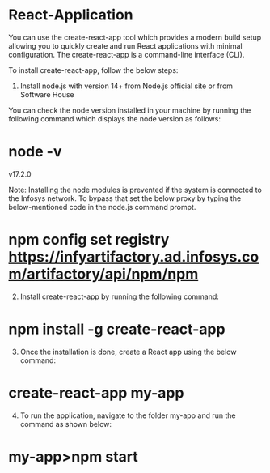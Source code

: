 # React-Application

You can use the create-react-app tool which provides a modern build setup allowing you to quickly create and run React applications with minimal configuration. The create-react-app is a command-line interface (CLI).

To install create-react-app, follow the below steps:

1. Install node.js with version 14+ from Node.js official site or from Software House

You can check the node version installed in your machine by running the following command which displays the node version as follows:

# node -v
v17.2.0

Note: Installing the node modules is prevented if the system is connected to the Infosys network. To bypass that set the below proxy by typing the below-mentioned code in the node.js command prompt. 

# npm config set registry https://infyartifactory.ad.infosys.com/artifactory/api/npm/npm

2. Install create-react-app by running the following command:

# npm install -g create-react-app

3. Once the installation is done, create a React app using the below command:

# create-react-app my-app

4. To run the application, navigate to the folder my-app and run the command as shown below:

# my-app>npm start
